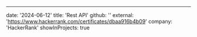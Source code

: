 ---
date: '2024-06-12'
title: 'Rest API'
github: ''
external: 'https://www.hackerrank.com/certificates/dbaa916b4b09'
company: 'HackerRank'
showInProjects: true
